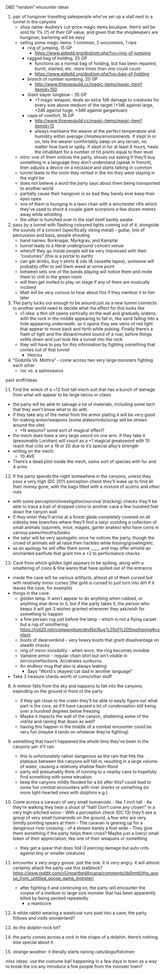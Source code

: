 D&D “random” encounter ideas

1. pair of hungover travelling salespeople who’ve set up a stall next to a tunnel in the canyons
   - shop name: Audrey’s cut-price magic items boutique. Item’s will be sold for 1% (?) of their GP value, and given that the shopkeepers are hungover, bartering will be easy
   - selling some magic items: 1 common, 2 uncommon, 1 rare
     - ring of jumping, 15 GP
       - https://www.aidedd.org/dnd/om.php?vo=ring-of-jumping 
     - ragged bag of holding, 25 GP
       - functions as a normal bag of holding, but has been repaired, burnt, stained, etc. more times than one could count
       - https://www.aidedd.org/dnd/om.php?vo=bag-of-holding 
     - brooch of number numbing, 20 GP
       - http://www.thievesguild.cc/magic-items/magic-item?itemid=100 
     - Giant slayer longbow - 35 GP
       - +1 magic weapon, deals an extra 1d6 damage to creatures for every size above medium of the target (+1d6 against large, +2d6 against huge, +3d6 against gargantuan)
     - cape of comfort, 16 GP
       - http://www.thievesguild.cc/magic-items/magic-item?itemid=12 
       - always maintains the wearer at the perfect temperature and humidity within average climates/environments. if slept in or on, lets the wearer comfortably sleep on any terrain, no matter how hard or spiky. If slept in for at least 6 hours, heals the inhabitant for a number of hit points equal to their level
   - intro: one of them notices the party, shouts out asking if they’ll buy something in a language they don’t understand (speak in french), then adjusts a device on a necklace and starts talking in common
   - tunnel leads to the room they rented in the inn they were staying in the night be
   - does not believe a word the party says about them being transported to another world
   - partially cause their hangover is so bad they barely ever keep their eyes open
   - one of them is lounging in a lawn chair with a winchester rifle which they’ve used to shoot a couple giant scorpions a few dozen metres away while whistling
   - the other is hunched over in the stall itself barely awake
2. pass by a tunnel with flashing coloured lights coming out of it, alongside the sounds of a concert (specifically viking metal) - guitar, lots of percussion and bass, people shouting
   - band names: Borknagar, Myrkgrav, and Kampfar
   - tunnel leads to a literal underground concert venue
   - when/if they go inside people will be very impressed with their “costumes” (this is a portal to earth)
   - can get drinks, buy t-shirts & cds (& cassette tapes), someone will probably offer to sell them weed at some point
   - between sets one of the bands playing will notice them and invite them to chill in the green room
   - will then get invited to play on stage if any of them are musically inclined
   - Matt will be very curious to hear about this if they mention it to him later
3. The party lucks out enough to be around just as a new tunnel connects to another world
need to decide what the effect for this looks like
   - v1 idea: a thin slit opens vertically on the wall and gradually widens, with the rock in the middle appearing to fall in, like sand falling into a hole appearing underneath. as it opens they see veins of red light that appear to move back and forth while pulsing. Finally there’s a flash of light and the distant/muted sound of a roar, before things settle down and just look like a tunnel into the rock
   - they will have to pay for this information by fighting something that comes out of that tunnel
     - Hezrou
4. “Godzilla Vs. Mothra” -  come across two very large monsters fighting each other
    - roc vs. a spinosaurus


past stuff/ideas

11. Find the wreck of a ~12 foot tall mech suit that has a bunch of damage from what will appear to be large talons or claws
   - the party will be able to salvage a lot of materials, including some tech that they won’t know what to do with
   - if they take any of the metal from the armor plating it will be very good for making armor/weapons (some plates/rods/scrap will be strewn around the site)
     - +N wepons? some sort of magical effect?
   - the mech does have a very large sword on one arm. if they take it (presumably Lorohan) will count as a +1 magical greatsword with 10 reach that crits on a 19 or 20 due to it’s special alloy’s strength
   - writing on the mech:
     - 10-AVE
   - There’s a dead pilot inside the mech, some sort of species with fur and 4 arms
12. If the party spends the night somewhere in the canyons, unless they pass a very high (DC 20?) perception check they’ll wake up to find all their money gone, with the bags filled with a mixture of acorns and other nuts
   - with some perception/investigation/survival (tracking) checks they’ll be able to trace a trail of dropped coins to another cave a few hundred feet down the canyon wall
   - if they enter they’ll arrive at a forest glade completely covered on all sidesby tree branches where they’ll find a satyr scolding a collection of small animals (squirrels, mice, magies, garter snakes) who have coins in various paws/mouths/beaks
   - the satyr will be very apologetic once he notices the party, though the crowd of animals will all raise their hackles while hissing/growling/etc.
   - as an apology he will offer them some ____, and may offer whistle an enchanted panflute that grant him a +2 to performance checks
13. Cave from which golden light appears to be spilling, along with a smattering of coins & fine wares that have spilled out of the entrance
   - inside the cave will be various artifacts, almost all of them cursed but with relatively minor curses (the gold is cursed to just turn into dirt if it leaves the cave, for example)
   - things in the cave:
     - golden lamp. It won’t appear to do anything when rubbed, or anything else done to it, but if the party takes it, the person who keeps it will get 3 wishes granted whenever they ask/wish for something to happen
     - a fine persian rug just before the lamp - which is not a flying carpet but a rug of smothering https://roll20.net/compendium/dnd5e/Rug%20of%20Smothering#content 
     - boots of dwarvenkind - very heavy boots that grant disadvantage on stealth checks
     - ring of minor invisibility - when worn, the ring becomes invisible
     - Vampire armor - regular chain shirt but isn't visible in mirrors/reflections. Accelrates sunburns
     - An endless mug that also is always leaking
       - Says "World's okayest cat dad in another language"
 - Take 3 treasure chests worth of coins/other stuff
8. A meteor falls from the sky and happens to fall into the canyons, exploding on the ground in front of the party
   - if they get close to the crater they’ll be able to easily figure out what part is the core, as it’ll have caused a lot of condensation still being over a hundred degrees below freezing
   - Maybe it impacts the wall of the canyon, shattering some of the vidrite and raining that down as well?
   - having this happen in the middle of a combat encounter could be very fun (maybe it lands on whatever they’re fighting)


5. something that hasn’t happened the whole time they’ve been in the canyons yet: it’ll rain
   - this is unfortunately rather dangerous as the rain that hits the plateaus between the canyons will fall in, resulting in a large volume of water, causing a relatively shallow flash-flood
   - party will presumably think of running to a nearby cave to hopefully find something with some elevation
   - keep the canyons mildly flooded for a bit after this? could lead to some fun combat encounters with river sharks or something (or more light-hearted ones with dolphins e.g.)
11.  Come across a caravan of very small humanoids - like 1 inch tall
    - As they’re walking they hear a shout of “halt! Don’t come any closer!” in a very high-pitched voice
    - With a perception check (DC 13) they’ll see a group of very small humanoids on the ground, a few who are very timidly pointing spears at them
    - The caravan is gearing up for a dangerous river crossing - of a stream barely a foot wide
    - They give them something if the party helps them cross? Maybe just a (very) small token of their appreciation, like one of their weapons or something
      - they get a spear that does 1d4-3 piercing damage but auto crits against tiny or smaller creatures
3. encounter a very angry goose. just the one. it is very angry. it will almost certainly attack the party
use this statblock? https://www.reddit.com/r/UnearthedArcana/comments/da1nm6/the_goose_from_untitled_goose_game_monster/ 
   - after fighting it and continuing on, the party will encounter the corpse of a medium to large size monster that has been apparently killed by being pecked repeatedly
     - a manticore


12. A white rabbit wearing a waistcoat runs past into a cave, the party follows and visits wonderland?
13. do the dolphin rock bit?
14. the party comes across a rock in the shape of a dolphin. there’s nothing else special about it
15. strange weather: it literally starts raining cats/dogs/fish/men



misc ideas:
use the costume ball happening in a few days in town as a way to break the ice any introduce a few people from the monster town?

